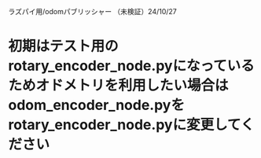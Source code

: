 ラズパイ用/odomパブリッシャー
（未検証）24/10/27

# 初期はテスト用のrotary_encoder_node.pyになっているためオドメトリを利用したい場合はodom_encoder_node.pyをrotary_encoder_node.pyに変更してください
